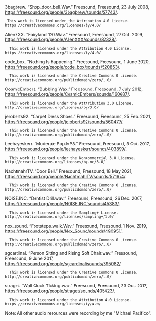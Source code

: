 3bagbrew. “Shop_door_bell.Wav.” Freesound, Freesound, 23 July 2008, https://freesound.org/people/3bagbrew/sounds/57743/. 
     
     This work is licensed under the Attribution 4.0 License. https://creativecommons.org/licenses/by/4.0/
      
AlienXXX. “Fairyland_120.Wav.” Freesound, Freesound, 27 Oct. 2009, https://freesound.org/people/AlienXXX/sounds/82328/. 
      
      This work is licensed under the Attribution 4.0 License. https://creativecommons.org/licenses/by/4.0/

code_box. “Nothing Is Happening.” Freesound, Freesound, 1 June 2020, https://freesound.org/people/code_box/sounds/520853/. 

      This work is licensed under the Creative Commons 0 License. http://creativecommons.org/publicdomain/zero/1.0/

CosmicEmbers. “Bubbling Wax.” Freesound, Freesound, 7 July 2012, https://freesound.org/people/CosmicEmbers/sounds/160687/. 

      This work is licensed under the Atttribution 3.0 License. http://creativecommons.org/licenses/by/3.0/
  
jeroberts92. “Carpet Dress Shoes.” Freesound, Freesound, 25 Feb. 2021, https://freesound.org/people/jeroberts92/sounds/560477/. 

      This work is licensed under the Creative Commons 0 License. http://creativecommons.org/publicdomain/zero/1.0/ 

Leehayeskerr. “Moderate Pop.MP3.” Freesound, Freesound, 5 Oct. 2017, https://freesound.org/people/leehayeskerr/sounds/403899/.

      This work is licensed under the Noncommercial 3.0 License. http://creativecommons.org/licenses/by-nc/3.0/

NachtmahrTV. “Door Bell.” Freesound, Freesound, 18 May 2021, https://freesound.org/people/NachtmahrTV/sounds/571674/. 

      This work is licensed under the Creative Commons 0 License. http://creativecommons.org/publicdomain/zero/1.0/

NOISE.INC. “Dentist Drill.wav.” Freesound, Freesound, 26 Dec. 2007, https://freesound.org/people/NOISE.INC/sounds/45383/. 

      This work is licensed under the Sampling+ License. http://creativecommons.org/licenses/sampling+/1.0/
      
nox_sound. “Footsteps_walk.Wav.” Freesound, Freesound, 1 Nov. 2019, https://freesound.org/people/Nox_Sound/sounds/490951/. 
      
      This work is licensed under the Creative Commons 0 License. http://creativecommons.org/publicdomain/zero/1.0/
      
sgcardinal. “Person Sitting and Rising Soft Chair.wav.” Freesound, Freesound, 9 June 2017, https://freesound.org/people/sgcardinal/sounds/395082/. 

      This work is licensed under the Creative Commons 0 License. http://creativecommons.org/publicdomain/zero/1.0/
      
straget. “Wall Clock Ticking.wav.” Freesound, Freesound, 23 Oct. 2017, https://freesound.org/people/straget/sounds/405423/.

      This work is licensed under the Attribution 4.0 License. https://creativecommons.org/licenses/by/4.0/
      
Note: All other audio resources were recording by me "Michael Pacifico".
